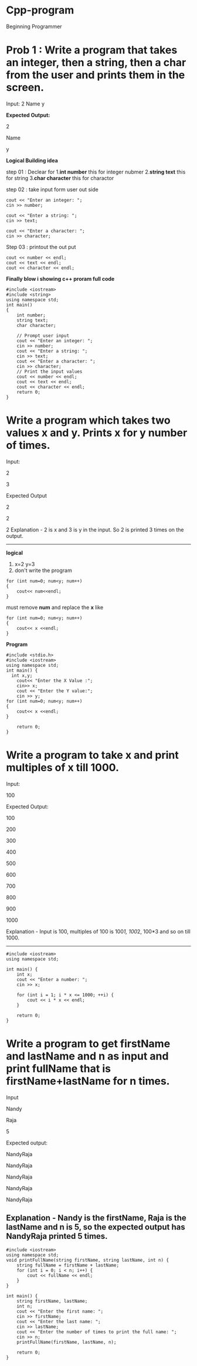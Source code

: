 # Cpp-program
Beginning Programmer 

# Prob 1 : Write a program that takes an integer, then a string, then a char from the user and prints them in the screen.
Input:  2 Name y

**Expected Output:**

2

Name

y 

**Logical Building idea**

step 01 : Declear for
    1.**int number** this for integer nubmer
    2.**string text** this for string 
    3.**char character** this for charactor 
    
step 02 : take input form user out side

    cout << "Enter an integer: ";
    cin >> number;

    cout << "Enter a string: ";
    cin >> text;

    cout << "Enter a character: ";
    cin >> character;
    
Step 03 : printout the out put  

    cout << number << endl;
    cout << text << endl;
    cout << character << endl;
    
**Finally blow i showing c++ proram full code**

```
#include <iostream>
#include <string>
using namespace std;
int main() 
{
    int number;
    string text;
    char character;

    // Prompt user input
    cout << "Enter an integer: ";
    cin >> number;
    cout << "Enter a string: ";
    cin >> text;
    cout << "Enter a character: ";
    cin >> character;
    // Print the input values
    cout << number << endl;
    cout << text << endl;
    cout << character << endl;
    return 0;
} 
```




# Write a program which takes two values x and y. Prints x for y number of times.

Input:

2 

3

Expected Output

2

2

2
Explanation - 2 is x and 3 is y in the input. So 2 is printed 3 times on the output.

-------------------------------------------------------------------------------------

**logical**
1. x=2
    y=3
2. don't write the program 
```
for (int num=0; num<y; num++)
{
    cout<< num<<endl;
}
```
must remove **num** and replace the **x**
like
```
for (int num=0; num<y; num++)
{
    cout<< x <<endl;
}
```
**Program**
```
#include <stdio.h>
#include <iostream>
using namespace std;
int main() {
  int x,y;
    cout<< "Enter the X Value :";
    cin>> x;
    cout << "Enter the Y value:";
    cin >> y;
for (int num=0; num<y; num++)
{
    cout<< x <<endl;
}

    return 0;
}
```
# Write a program to take x and print multiples of x till 1000.

Input:

100

Expected Output:

100

200

300

400

500

600

700

800

900

1000

Explanation - Input is 100, multiples of 100 is 100*1, 100*2, 100*3 and so on till 1000.

----------------------------------------------------------------------------------------------------------------------------------------------------------------------



```
#include <iostream>
using namespace std;

int main() {
    int x;
    cout << "Enter a number: ";
    cin >> x;

    for (int i = 1; i * x <= 1000; ++i) {
        cout << i * x << endl;
    }

    return 0;
}
```

# Write a program to get firstName and lastName and n as input and print fullName that is firstName+lastName for n times.

Input

Nandy

Raja

5

Expected output:

NandyRaja

NandyRaja

NandyRaja

NandyRaja

NandyRaja

Explanation - Nandy is the firstName, Raja is the lastName and n is 5, so the expected output has NandyRaja printed 5 times.
---------------------------------------------------------------------------------------------------------------------------

```
#include <iostream>
using namespace std;
void printFullName(string firstName, string lastName, int n) {
    string fullName = firstName + lastName;
    for (int i = 0; i < n; i++) {
        cout << fullName << endl;
    }
}

int main() {
    string firstName, lastName;
    int n;
    cout << "Enter the first name: ";
    cin >> firstName;
    cout << "Enter the last name: ";
    cin >> lastName;
    cout << "Enter the number of times to print the full name: ";
    cin >> n;
    printFullName(firstName, lastName, n);

    return 0;
}
```
